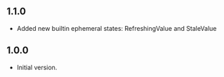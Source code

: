 ## 1.1.0

- Added new builtin ephemeral states: RefreshingValue and StaleValue

## 1.0.0

- Initial version.